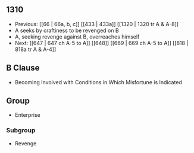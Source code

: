## 1310
- Previous: [[66 | 66a, b, c]] [[433 | 433a]] [[1320 | 1320 tr A &amp; A-8]] 
- A seeks by craftiness to be revenged on B
- A, seeking revenge against B, overreaches himself
- Next: [[647 | 647 ch A-5 to A]] [[648]] [[669 | 669 ch A-5 to A]] [[818 | 818a tr A &amp; A-4]] 

## B Clause
- Becoming Invoived with Conditions in Which Misfortune is Indicated

## Group
- Enterprise

### Subgroup
- Revenge

